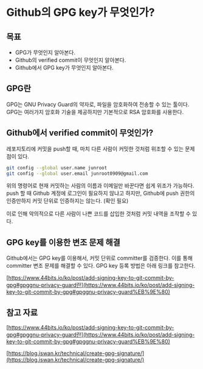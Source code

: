 # Github의 GPG key가 무엇인가?

## 목표

- GPG가 무엇인지 알아본다.
- Github의 verified commit이 무엇인지 알아본다.
- Github에서 GPG key가 무엇인지 알아본다.

## GPG란

GPG는 GNU Privacy Guard의 약자로, 파일을 암호화하여 전송할 수 있는 툴이다. GPG는 여러가지 암호화 기술을 제공하지만 기본적으로 RSA 암호화를 사용한다.

## Github에서 verified commit이 무엇인가?

레포지토리에 커밋을 push할 때, 마치 다른 사람이 커밋한 것처럼 위조할 수 있는 문제점이 있다.

```bash
git config --global user.name junroot
git config --global user.email junroot0909@gmail.com
```

위의 명령어로 현재 커밋하는 사람의 이름과 이메일만 바꾼다면 쉽게 위조가 가능하다. push 할 때 Github 계정에 로그인이 필요하지 않냐고 하지만, Github에 push 권한의 인증만하지 커밋 단위로 인증하지는 않는다. (확인 필요)

이로 인해 악의적으로 다른 사람이 나쁜 코드를 삽입한 것처럼 커밋 내역을 조작할 수 있다.

## GPG key를 이용한 변조 문제 해결

Github에서는 GPG key를 이용해서, 커밋 단위로 committer를 검증한다. 이를 통해 committer 변조 문제를 해결할 수 있다. GPG key 등록 방법은 아래 링크를 참고한다.

[https://www.44bits.io/ko/post/add-signing-key-to-git-commit-by-gpg#gpggnu-privacy-guard란](https://www.44bits.io/ko/post/add-signing-key-to-git-commit-by-gpg#gpggnu-privacy-guard%EB%9E%80)

## 참고 자료

[https://www.44bits.io/ko/post/add-signing-key-to-git-commit-by-gpg#gpggnu-privacy-guard란](https://www.44bits.io/ko/post/add-signing-key-to-git-commit-by-gpg#gpggnu-privacy-guard%EB%9E%80)

[https://blog.iswan.kr/technical/create-gpg-signature/](https://blog.iswan.kr/technical/create-gpg-signature/)